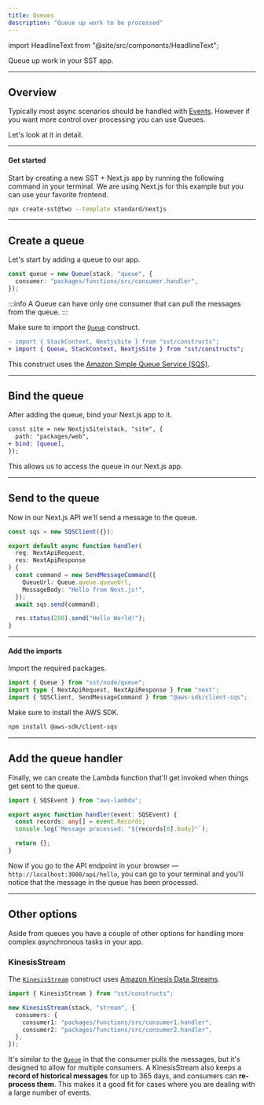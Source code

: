 ```yaml
---
title: Queues
description: "Queue up work to be processed"
---
```


import HeadlineText from "@site/src/components/HeadlineText";

<HeadlineText>

Queue up work in your SST app.

</HeadlineText>

---

## Overview

Typically most async scenarios should be handled with [Events](./events). However if you want more control over processing you can use Queues.

Let's look at it in detail.

---

#### Get started

Start by creating a new SST + Next.js app by running the following command in your terminal. We are using Next.js for this example but you can use your favorite frontend.

```bash
npx create-sst@two --template standard/nextjs
```

---

## Create a queue

Let's start by adding a queue to our app.

```ts title="stacks/Default.ts"
const queue = new Queue(stack, "queue", {
  consumer: "packages/functions/src/consumer.handler",
});
```

:::info
A Queue can have only one consumer that can pull the messages from the queue.
:::

Make sure to import the [`Queue`](constructs/Queue.md) construct.

```diff title="stacks/Default.ts"
- import { StackContext, NextjsSite } from "sst/constructs";
+ import { Queue, StackContext, NextjsSite } from "sst/constructs";
```

This construct uses the [Amazon Simple Queue Service (SQS)](https://docs.aws.amazon.com/AWSSimpleQueueService/latest/SQSDeveloperGuide/welcome.html).

---

## Bind the queue

After adding the queue, bind your Next.js app to it.

```diff title="stacks/Default.ts"
const site = new NextjsSite(stack, "site", {
  path: "packages/web",
+ bind: [queue],
});
```

This allows us to access the queue in our Next.js app.

---

## Send to the queue

Now in our Next.js API we'll send a message to the queue.

```ts title="packages/web/pages/api/hello.ts" {8}
const sqs = new SQSClient({});

export default async function handler(
  req: NextApiRequest,
  res: NextApiResponse
) {
  const command = new SendMessageCommand({
    QueueUrl: Queue.queue.queueUrl,
    MessageBody: "Hello from Next.js!",
  });
  await sqs.send(command);

  res.status(200).send("Hello World!");
}
```

---

#### Add the imports

Import the required packages.

```ts title="packages/web/pages/api/hello.ts"
import { Queue } from "sst/node/queue";
import type { NextApiRequest, NextApiResponse } from "next";
import { SQSClient, SendMessageCommand } from "@aws-sdk/client-sqs";
```

Make sure to install the AWS SDK.

```bash
npm install @aws-sdk/client-sqs
```

---

## Add the queue handler

Finally, we can create the Lambda function that'll get invoked when things get sent to the queue.

```ts title="packages/functions/src/consumer.ts"
import { SQSEvent } from "aws-lambda";

export async function handler(event: SQSEvent) {
  const records: any[] = event.Records;
  console.log(`Message processed: "${records[0].body}"`);

  return {};
}
```

Now if you go to the API endpoint in your browser — `http://localhost:3000/api/hello`, you can go to your terminal and you'll notice that the message in the queue has been processed.

---

## Other options

Aside from queues you have a couple of other options for handling more complex asynchronous tasks in your app.

### KinesisStream

The [`KinesisStream`](constructs/KinesisStream.md) construct uses [Amazon Kinesis Data Streams](https://docs.aws.amazon.com/streams/latest/dev/introduction.html).

```ts title="stacks/Default.ts"
import { KinesisStream } from "sst/constructs";

new KinesisStream(stack, "stream", {
  consumers: {
    consumer1: "packages/functions/src/consumer1.handler",
    consumer2: "packages/functions/src/consumer2.handler",
  },
});
```

It's similar to the [`Queue`](constructs/Queue.md) in that the consumer pulls the messages, but it's designed to allow for multiple consumers. A KinesisStream also keeps a **record of historical messages** for up to 365 days, and consumers can **re-process them**. This makes it a good fit for cases where you are dealing with a large number of events.

